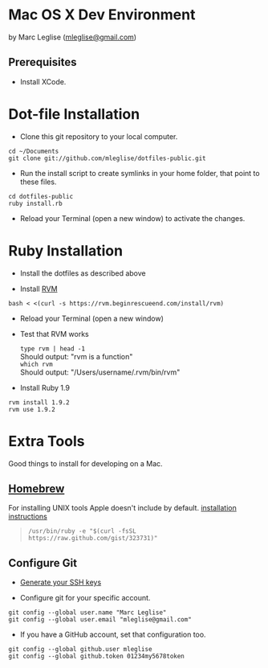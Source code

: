 # Mac OS X Dev Environment #
by Marc Leglise (mleglise@gmail.com)

## Prerequisites ##

* Install XCode.

# Dot-file Installation #

* Clone this git repository to your local computer.

```
cd ~/Documents  
git clone git://github.com/mleglise/dotfiles-public.git
```

* Run the install script to create symlinks in your home folder, that point to these files.

```
cd dotfiles-public  
ruby install.rb
```

* Reload your Terminal (open a new window) to activate the changes.


Ruby Installation
=================

* Install the dotfiles as described above

* Install [RVM](https://rvm.beginrescueend.com/)

```
bash < <(curl -s https://rvm.beginrescueend.com/install/rvm)
```

* Reload your Terminal (open a new window)

* Test that RVM works  

    `type rvm | head -1`  
    Should output: "rvm is a function"  
    `which rvm`  
    Should output: "/Users/username/.rvm/bin/rvm"

* Install Ruby 1.9

```
rvm install 1.9.2  
rvm use 1.9.2
```

Extra Tools
===========

Good things to install for developing on a Mac.

## [Homebrew](http://mxcl.github.com/homebrew/) ##

For installing UNIX tools Apple doesn't include by default.
[installation instructions](https://github.com/mxcl/homebrew/wiki/installation)

> `/usr/bin/ruby -e "$(curl -fsSL https://raw.github.com/gist/323731)"`


## Configure Git ##

* [Generate your SSH keys](http://help.github.com/mac-set-up-git/)

* Configure git for your specific account.

```
git config --global user.name "Marc Leglise"  
git config --global user.email "mleglise@gmail.com"
```

* If you have a GitHub account, set that configuration too.

```
git config --global github.user mleglise  
git config --global github.token 01234my5678token
```
